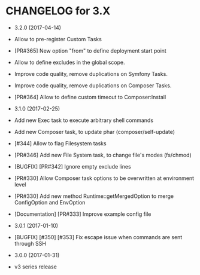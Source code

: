 CHANGELOG for 3.X
=================

* 3.2.0 (2017-04-14)
 * Allow to pre-register Custom Tasks
 * [PR#365] New option "from" to define deployment start point
 * Allow to define excludes in the global scope.
 * Improve code quality, remove duplications on Symfony Tasks.
 * Improve code quality, remove duplications on Composer Tasks.
 * [PR#364] Allow to define custom timeout to Composer:Install

* 3.1.0 (2017-02-25)
 * Add new Exec task to execute arbitrary shell commands
 * Add new Composer task, to update phar (composer/self-update)
 * [#344] Allow to flag Filesystem tasks
 * [PR#346] Add new File System task, to change file's modes (fs/chmod)
 * [BUGFIX] [PR#342] Ignore empty exclude lines
 * [PR#330] Allow Composer task options to be overwritten at environment level
 * [PR#330] Add new method Runtime::getMergedOption to merge ConfigOption and EnvOption
 * [Documentation] [PR#333] Improve example config file

* 3.0.1 (2017-01-10)
 * [BUGFIX] [#350] [#353] Fix escape issue when commands are sent through SSH

* 3.0.0 (2017-01-31)
 * v3 series release

